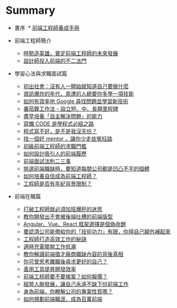 # Summary

* 書序
  * [前端工程師養成手冊](README.md)
  
* 前端工程師簡介
  * [時勢造英雄，奠定前端工程師的未來發展](chapter1.md)
  * [設計師投入前端的不二法門](she-ji-shi-tou-ru-qian-duan-de-bu-er-fa-men.md)
* 學習心法與求職面試篇
  * [初出社會：沒有人一開始就知道自己要做什麼](chu-chu-she-hui-ff1a-mei-you-ren-yi-kai-shi-jiu-zhi-dao-zi-ji-yao-zuo-shi-me.md)
  * [資訊爆炸的年代，周遭的人總要你多學一項技能](zi-xun-bao-zha-de-nian-dai-ff0c-zhou-zao-de-ren-zong-yao-ni-duo-xue-yi-xiang-ji-neng.md)
  * [如何有效率地 Google 尋找問題並學習新技術](ru-he-you-xiao-lv-di-google-xun-zhao-wen-ti-bing-xue-xi-xin-ji-shu.md)
  * [番茄鐘工作法 - 設立短、中、長期里程碑](fan-qie-zhong-gong-zuo-fa-she-li-duan-3001-zhong-3001-chang-qi-li-cheng-bei.md)
  * [盡早培養「自主解決問題」的能力](jin-zao-pei-yang-300c-zi-zhu-jie-jue-wen-ti-300d-de-neng-li.md)
  * [寫爛 CODE 是學程式必經之路](xie-lan-code-shi-xue-cheng-shi-bi-jing-zhi-lu.md)
  * [程式寫不好，是不是我沒天份？](cheng-shi-xie-bu-hao-ff0c-shi-bu-shi-wo-mei-tian-fen-ff1f.md)
  * [找一個好 mentor ，讓你少走些冤枉路](zhao-yi-ge-hao-mentor-ff0c-rang-ni-shao-zou-xie-yuan-wang-lu.md)
  * [初級前端工程師的求職門檻](chu-ji-qian-duan-gong-cheng-shi-de-qiu-zhi-men-jian.md)
  * [如何設計吸引人的前端履歷](ru-he-she-ji-xi-yin-ren-de-qian-duan-lv-li.md)
  * [前端面試法則二三事](qian-duan-mian-shi-fa-ze-er-san-shi.md)
  * [挑選前端職缺時，要知道每間公司都是凹凸不平的個體](tiao-xuan-qian-duan-zhi-que-shi-ff0c-yao-zhi-dao-mei-jian-gong-si-du-shi-ao-tu-bu-ping-de-ge-ti.md)
  * [如何培養自信成為前端工程師？](ru-he-pei-yang-zi-xin-cheng-wei-qian-duan-gong-cheng-shi-ff1f.md)
  * [工程師是否有年紀背景限制？](gong-cheng-shi-shi-fou-you-nian-ji-bei-jing-xian-zhi-ff1f.md)
* 前端在職篇
  * [打破工程師就必須加班爆肝的迷思](da-po-gong-cheng-shi-jiu-bi-xu-jia-ban-bao-gan-de-mi-si.md)
  * [教你開發出不會被後端吐槽的前端版型](jiao-ni-kai-fa-chu-bu-hui-bei-hou-duan-tu-cao-de-qian-duan-ban-xing.md)
  * [Angular、Vue、React 框架選擇是個偽命題](angularvuereact-kuang-jia-xuan-ze-shi-ge-wei-ming-ti.md)
  * [要認清公司能帶給你的「技術功力」有限，你得自己額外補起來](yao-ren-qing-gong-si-neng-dai-gei-ni-de-300c-ji-shu-gong-li-300d-you-xian-ff0c-ni-de-zi-ji-e-wai-bu-qi-lai.md)
  * [工程師打造高效工作的秘訣](gong-cheng-shi-da-zao-gao-xiao-gong-zuo-de-mi-jue.md)
  * [適時充電擺脫工作低潮](shi-shi-chong-dian-bai-tuo-gong-zuo-di-chao.md)
  * [教你解讀前端徵才廠商職缺內容的背後真相](jiao-ni-jie-du-qian-duan-zheng-cai-chang-shang-zhi-que-nei-rong-de-bei-hou-zhen-xiang.md)
  * [你可曾思考離職後尋求更好的自己？](ni-ke-ceng-si-kao-li-zhi-hou-xun-qiu-geng-hao-de-zi-ji-ff1f.md)
  * [善用工具提昇開發效率](shan-yong-gong-ju-ti-sheng-kai-fa-xiao-lv.md)
  * [前端工程師要不要接案？如何報價？](qian-duan-gong-cheng-shi-yao-bu-yao-jie-an-ff1f-ru-he-bao-jia-ff1f.md)
  * [經營人脈發展，讓自己永遠不缺下份前端工作](jing-ying-ren-mai-fa-zhan-ff0c-rang-zi-ji-yong-yuan-bu-que-xia-fen-qian-duan-gong-zuo.md)
  * [身為前端，你瞭解公司的專案性質嗎？](shen-wei-qian-duan-ff0c-ni-liao-jie-gong-si-de-zhuan-an-xing-zhi-ma-ff1f.md)
  * [如何規劃前端職涯，成為百萬前端](ru-he-gui-hua-qian-duan-zhi-ya-ff0c-cheng-wei-bai-wan-qian-duan.md)

